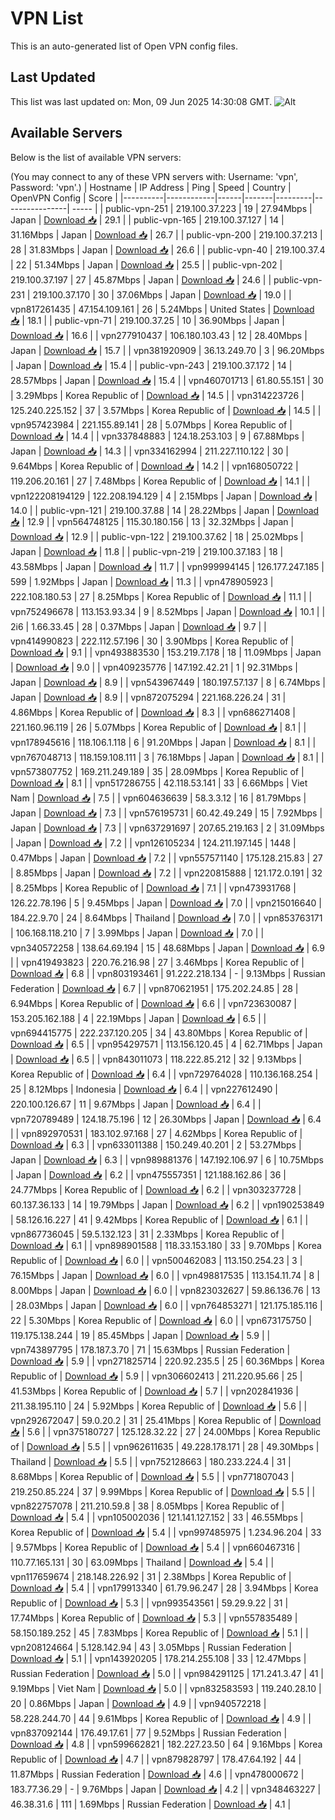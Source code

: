 # VPN List

This is an auto-generated list of Open VPN config files.

## Last Updated

This list was last updated on: Mon, 09 Jun 2025 14:30:08 GMT.
![Alt](https://repobeats.axiom.co/api/embed/186b98318ef1479477931607c1ad7d823f12451f.svg "Repobeats analytics image")

## Available Servers

Below is the list of available VPN servers:

(You may connect to any of these VPN servers with: Username: 'vpn', Password: 'vpn'.)
| Hostname | IP Address | Ping | Speed | Country | OpenVPN Config | Score |
|----------|------------|------|-------|---------|----------------| ----- |
| public-vpn-251 | 219.100.37.223 | 19 | 27.94Mbps | Japan | [Download 📥](./configs/server_0_JP.ovpn) | 29.1 |
| public-vpn-165 | 219.100.37.127 | 14 | 31.16Mbps | Japan | [Download 📥](./configs/server_1_JP.ovpn) | 26.7 |
| public-vpn-200 | 219.100.37.213 | 28 | 31.83Mbps | Japan | [Download 📥](./configs/server_2_JP.ovpn) | 26.6 |
| public-vpn-40 | 219.100.37.4 | 22 | 51.34Mbps | Japan | [Download 📥](./configs/server_3_JP.ovpn) | 25.5 |
| public-vpn-202 | 219.100.37.197 | 27 | 45.87Mbps | Japan | [Download 📥](./configs/server_4_JP.ovpn) | 24.6 |
| public-vpn-231 | 219.100.37.170 | 30 | 37.06Mbps | Japan | [Download 📥](./configs/server_5_JP.ovpn) | 19.0 |
| vpn817261435 | 47.154.109.161 | 26 | 5.24Mbps | United States | [Download 📥](./configs/server_6_US.ovpn) | 18.1 |
| public-vpn-71 | 219.100.37.25 | 10 | 36.90Mbps | Japan | [Download 📥](./configs/server_7_JP.ovpn) | 16.6 |
| vpn277910437 | 106.180.103.43 | 12 | 28.40Mbps | Japan | [Download 📥](./configs/server_8_JP.ovpn) | 15.7 |
| vpn381920909 | 36.13.249.70 | 3 | 96.20Mbps | Japan | [Download 📥](./configs/server_9_JP.ovpn) | 15.4 |
| public-vpn-243 | 219.100.37.172 | 14 | 28.57Mbps | Japan | [Download 📥](./configs/server_10_JP.ovpn) | 15.4 |
| vpn460701713 | 61.80.55.151 | 30 | 3.29Mbps | Korea Republic of | [Download 📥](./configs/server_11_KR.ovpn) | 14.5 |
| vpn314223726 | 125.240.225.152 | 37 | 3.57Mbps | Korea Republic of | [Download 📥](./configs/server_12_KR.ovpn) | 14.5 |
| vpn957423984 | 221.155.89.141 | 28 | 5.07Mbps | Korea Republic of | [Download 📥](./configs/server_13_KR.ovpn) | 14.4 |
| vpn337848883 | 124.18.253.103 | 9 | 67.88Mbps | Japan | [Download 📥](./configs/server_14_JP.ovpn) | 14.3 |
| vpn334162994 | 211.227.110.122 | 30 | 9.64Mbps | Korea Republic of | [Download 📥](./configs/server_15_KR.ovpn) | 14.2 |
| vpn168050722 | 119.206.20.161 | 27 | 7.48Mbps | Korea Republic of | [Download 📥](./configs/server_16_KR.ovpn) | 14.1 |
| vpn122208194129 | 122.208.194.129 | 4 | 2.15Mbps | Japan | [Download 📥](./configs/server_17_JP.ovpn) | 14.0 |
| public-vpn-121 | 219.100.37.88 | 14 | 28.22Mbps | Japan | [Download 📥](./configs/server_18_JP.ovpn) | 12.9 |
| vpn564748125 | 115.30.180.156 | 13 | 32.32Mbps | Japan | [Download 📥](./configs/server_19_JP.ovpn) | 12.9 |
| public-vpn-122 | 219.100.37.62 | 18 | 25.02Mbps | Japan | [Download 📥](./configs/server_20_JP.ovpn) | 11.8 |
| public-vpn-219 | 219.100.37.183 | 18 | 43.58Mbps | Japan | [Download 📥](./configs/server_21_JP.ovpn) | 11.7 |
| vpn999994145 | 126.177.247.185 | 599 | 1.92Mbps | Japan | [Download 📥](./configs/server_22_JP.ovpn) | 11.3 |
| vpn478905923 | 222.108.180.53 | 27 | 8.25Mbps | Korea Republic of | [Download 📥](./configs/server_23_KR.ovpn) | 11.1 |
| vpn752496678 | 113.153.93.34 | 9 | 8.52Mbps | Japan | [Download 📥](./configs/server_24_JP.ovpn) | 10.1 |
| 2i6 | 1.66.33.45 | 28 | 0.37Mbps | Japan | [Download 📥](./configs/server_25_JP.ovpn) | 9.7 |
| vpn414990823 | 222.112.57.196 | 30 | 3.90Mbps | Korea Republic of | [Download 📥](./configs/server_26_KR.ovpn) | 9.1 |
| vpn493883530 | 153.219.7.178 | 18 | 11.09Mbps | Japan | [Download 📥](./configs/server_27_JP.ovpn) | 9.0 |
| vpn409235776 | 147.192.42.21 | 1 | 92.31Mbps | Japan | [Download 📥](./configs/server_28_JP.ovpn) | 8.9 |
| vpn543967449 | 180.197.57.137 | 8 | 6.74Mbps | Japan | [Download 📥](./configs/server_29_JP.ovpn) | 8.9 |
| vpn872075294 | 221.168.226.24 | 31 | 4.86Mbps | Korea Republic of | [Download 📥](./configs/server_30_KR.ovpn) | 8.3 |
| vpn686271408 | 221.160.96.119 | 26 | 5.07Mbps | Korea Republic of | [Download 📥](./configs/server_31_KR.ovpn) | 8.1 |
| vpn178945616 | 118.106.1.118 | 6 | 91.20Mbps | Japan | [Download 📥](./configs/server_32_JP.ovpn) | 8.1 |
| vpn767048713 | 118.159.108.111 | 3 | 76.18Mbps | Japan | [Download 📥](./configs/server_33_JP.ovpn) | 8.1 |
| vpn573807752 | 169.211.249.189 | 35 | 28.09Mbps | Korea Republic of | [Download 📥](./configs/server_34_KR.ovpn) | 8.1 |
| vpn517286755 | 42.118.53.141 | 33 | 6.66Mbps | Viet Nam | [Download 📥](./configs/server_35_VN.ovpn) | 7.5 |
| vpn604636639 | 58.3.3.12 | 16 | 81.79Mbps | Japan | [Download 📥](./configs/server_36_JP.ovpn) | 7.3 |
| vpn576195731 | 60.42.49.249 | 15 | 7.92Mbps | Japan | [Download 📥](./configs/server_37_JP.ovpn) | 7.3 |
| vpn637291697 | 207.65.219.163 | 2 | 31.09Mbps | Japan | [Download 📥](./configs/server_38_JP.ovpn) | 7.2 |
| vpn126105234 | 124.211.197.145 | 1448 | 0.47Mbps | Japan | [Download 📥](./configs/server_39_JP.ovpn) | 7.2 |
| vpn557571140 | 175.128.215.83 | 27 | 8.85Mbps | Japan | [Download 📥](./configs/server_40_JP.ovpn) | 7.2 |
| vpn220815888 | 121.172.0.191 | 32 | 8.25Mbps | Korea Republic of | [Download 📥](./configs/server_41_KR.ovpn) | 7.1 |
| vpn473931768 | 126.22.78.196 | 5 | 9.45Mbps | Japan | [Download 📥](./configs/server_42_JP.ovpn) | 7.0 |
| vpn215016640 | 184.22.9.70 | 24 | 8.64Mbps | Thailand | [Download 📥](./configs/server_43_TH.ovpn) | 7.0 |
| vpn853763171 | 106.168.118.210 | 7 | 3.99Mbps | Japan | [Download 📥](./configs/server_44_JP.ovpn) | 7.0 |
| vpn340572258 | 138.64.69.194 | 15 | 48.68Mbps | Japan | [Download 📥](./configs/server_45_JP.ovpn) | 6.9 |
| vpn419493823 | 220.76.216.98 | 27 | 3.46Mbps | Korea Republic of | [Download 📥](./configs/server_46_KR.ovpn) | 6.8 |
| vpn803193461 | 91.222.218.134 | - | 9.13Mbps | Russian Federation | [Download 📥](./configs/server_47_RU.ovpn) | 6.7 |
| vpn870621951 | 175.202.24.85 | 28 | 6.94Mbps | Korea Republic of | [Download 📥](./configs/server_48_KR.ovpn) | 6.6 |
| vpn723630087 | 153.205.162.188 | 4 | 22.19Mbps | Japan | [Download 📥](./configs/server_49_JP.ovpn) | 6.5 |
| vpn694415775 | 222.237.120.205 | 34 | 43.80Mbps | Korea Republic of | [Download 📥](./configs/server_50_KR.ovpn) | 6.5 |
| vpn954297571 | 113.156.120.45 | 4 | 62.71Mbps | Japan | [Download 📥](./configs/server_51_JP.ovpn) | 6.5 |
| vpn843011073 | 118.222.85.212 | 32 | 9.13Mbps | Korea Republic of | [Download 📥](./configs/server_52_KR.ovpn) | 6.4 |
| vpn729764028 | 110.136.168.254 | 25 | 8.12Mbps | Indonesia | [Download 📥](./configs/server_53_ID.ovpn) | 6.4 |
| vpn227612490 | 220.100.126.67 | 11 | 9.67Mbps | Japan | [Download 📥](./configs/server_54_JP.ovpn) | 6.4 |
| vpn720789489 | 124.18.75.196 | 12 | 26.30Mbps | Japan | [Download 📥](./configs/server_55_JP.ovpn) | 6.4 |
| vpn892970531 | 183.102.97.168 | 27 | 4.62Mbps | Korea Republic of | [Download 📥](./configs/server_56_KR.ovpn) | 6.3 |
| vpn633011388 | 150.249.40.201 | 2 | 53.27Mbps | Japan | [Download 📥](./configs/server_57_JP.ovpn) | 6.3 |
| vpn989881376 | 147.192.106.97 | 6 | 10.75Mbps | Japan | [Download 📥](./configs/server_58_JP.ovpn) | 6.2 |
| vpn475557351 | 121.188.162.86 | 36 | 24.77Mbps | Korea Republic of | [Download 📥](./configs/server_59_KR.ovpn) | 6.2 |
| vpn303237728 | 60.137.36.133 | 14 | 19.79Mbps | Japan | [Download 📥](./configs/server_60_JP.ovpn) | 6.2 |
| vpn190253849 | 58.126.16.227 | 41 | 9.42Mbps | Korea Republic of | [Download 📥](./configs/server_61_KR.ovpn) | 6.1 |
| vpn867736045 | 59.5.132.123 | 31 | 2.33Mbps | Korea Republic of | [Download 📥](./configs/server_62_KR.ovpn) | 6.1 |
| vpn898901588 | 118.33.153.180 | 33 | 9.70Mbps | Korea Republic of | [Download 📥](./configs/server_63_KR.ovpn) | 6.0 |
| vpn500462083 | 113.150.254.23 | 3 | 76.15Mbps | Japan | [Download 📥](./configs/server_64_JP.ovpn) | 6.0 |
| vpn498817535 | 113.154.11.74 | 8 | 8.00Mbps | Japan | [Download 📥](./configs/server_65_JP.ovpn) | 6.0 |
| vpn823032627 | 59.86.136.76 | 13 | 28.03Mbps | Japan | [Download 📥](./configs/server_66_JP.ovpn) | 6.0 |
| vpn764853271 | 121.175.185.116 | 22 | 5.30Mbps | Korea Republic of | [Download 📥](./configs/server_67_KR.ovpn) | 6.0 |
| vpn673175750 | 119.175.138.244 | 19 | 85.45Mbps | Japan | [Download 📥](./configs/server_68_JP.ovpn) | 5.9 |
| vpn743897795 | 178.187.3.70 | 71 | 15.63Mbps | Russian Federation | [Download 📥](./configs/server_69_RU.ovpn) | 5.9 |
| vpn271825714 | 220.92.235.5 | 25 | 60.36Mbps | Korea Republic of | [Download 📥](./configs/server_70_KR.ovpn) | 5.9 |
| vpn306602413 | 211.220.95.66 | 25 | 41.53Mbps | Korea Republic of | [Download 📥](./configs/server_71_KR.ovpn) | 5.7 |
| vpn202841936 | 211.38.195.110 | 24 | 5.92Mbps | Korea Republic of | [Download 📥](./configs/server_72_KR.ovpn) | 5.6 |
| vpn292672047 | 59.0.20.2 | 31 | 25.41Mbps | Korea Republic of | [Download 📥](./configs/server_73_KR.ovpn) | 5.6 |
| vpn375180727 | 125.128.32.22 | 27 | 24.00Mbps | Korea Republic of | [Download 📥](./configs/server_74_KR.ovpn) | 5.5 |
| vpn962611635 | 49.228.178.171 | 28 | 49.30Mbps | Thailand | [Download 📥](./configs/server_75_TH.ovpn) | 5.5 |
| vpn752128663 | 180.233.224.4 | 31 | 8.68Mbps | Korea Republic of | [Download 📥](./configs/server_76_KR.ovpn) | 5.5 |
| vpn771807043 | 219.250.85.224 | 37 | 9.99Mbps | Korea Republic of | [Download 📥](./configs/server_77_KR.ovpn) | 5.5 |
| vpn822757078 | 211.210.59.8 | 38 | 8.05Mbps | Korea Republic of | [Download 📥](./configs/server_78_KR.ovpn) | 5.4 |
| vpn105002036 | 121.141.127.152 | 33 | 46.55Mbps | Korea Republic of | [Download 📥](./configs/server_79_KR.ovpn) | 5.4 |
| vpn997485975 | 1.234.96.204 | 33 | 9.57Mbps | Korea Republic of | [Download 📥](./configs/server_80_KR.ovpn) | 5.4 |
| vpn660467316 | 110.77.165.131 | 30 | 63.09Mbps | Thailand | [Download 📥](./configs/server_81_TH.ovpn) | 5.4 |
| vpn117659674 | 218.148.226.92 | 31 | 2.38Mbps | Korea Republic of | [Download 📥](./configs/server_82_KR.ovpn) | 5.4 |
| vpn179913340 | 61.79.96.247 | 28 | 3.94Mbps | Korea Republic of | [Download 📥](./configs/server_83_KR.ovpn) | 5.3 |
| vpn993543561 | 59.29.9.22 | 31 | 17.74Mbps | Korea Republic of | [Download 📥](./configs/server_84_KR.ovpn) | 5.3 |
| vpn557835489 | 58.150.189.252 | 45 | 7.83Mbps | Korea Republic of | [Download 📥](./configs/server_85_KR.ovpn) | 5.1 |
| vpn208124664 | 5.128.142.94 | 43 | 3.05Mbps | Russian Federation | [Download 📥](./configs/server_86_RU.ovpn) | 5.1 |
| vpn143920205 | 178.214.255.108 | 33 | 12.47Mbps | Russian Federation | [Download 📥](./configs/server_87_RU.ovpn) | 5.0 |
| vpn984291125 | 171.241.3.47 | 41 | 9.19Mbps | Viet Nam | [Download 📥](./configs/server_88_VN.ovpn) | 5.0 |
| vpn832583593 | 119.240.28.10 | 20 | 0.86Mbps | Japan | [Download 📥](./configs/server_89_JP.ovpn) | 4.9 |
| vpn940572218 | 58.228.244.70 | 44 | 9.61Mbps | Korea Republic of | [Download 📥](./configs/server_90_KR.ovpn) | 4.9 |
| vpn837092144 | 176.49.17.61 | 77 | 9.52Mbps | Russian Federation | [Download 📥](./configs/server_91_RU.ovpn) | 4.8 |
| vpn599662821 | 182.227.23.50 | 64 | 9.16Mbps | Korea Republic of | [Download 📥](./configs/server_92_KR.ovpn) | 4.7 |
| vpn879828797 | 178.47.64.192 | 44 | 11.87Mbps | Russian Federation | [Download 📥](./configs/server_93_RU.ovpn) | 4.6 |
| vpn478000672 | 183.77.36.29 | - | 9.76Mbps | Japan | [Download 📥](./configs/server_94_JP.ovpn) | 4.2 |
| vpn348463227 | 46.38.31.6 | 111 | 1.69Mbps | Russian Federation | [Download 📥](./configs/server_95_RU.ovpn) | 4.1 |
